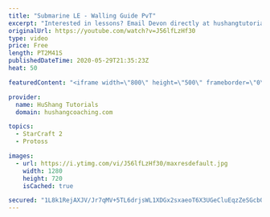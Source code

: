 ```yaml
---
title: "Submarine LE - Walling Guide PvT"
excerpt: "Interested in lessons? Email Devon directly at hushangtutorials@outlook.com ------------------------------------------------------------------------------------------------------- Want to support HuShang Tutorials directly? Patreon is a website where you can contribute a monthly donation that will help"
originalUrl: https://youtube.com/watch?v=J56lfLzHf30
type: video
price: Free
length: PT2M41S
publishedDateTime: 2020-05-29T21:35:23Z
heat: 50

featuredContent: "<iframe width=\"800\" height=\"500\" frameborder=\"0\" src=\"https://www.youtube.com/embed/J56lfLzHf30\" allow=\"accelerometer; autoplay; encrypted-media; gyroscope; picture-in-picture\" allowfullscreen></iframe>"

provider:
  name: HuShang Tutorials
  domain: hushangcoaching.com

topics:
  - StarCraft 2
  - Protoss

images:
  - url: https://i.ytimg.com/vi/J56lfLzHf30/maxresdefault.jpg
    width: 1280
    height: 720
    isCached: true

secured: "1L8k1RejAXJV/Jr7qMV+5TL6drjsWL1XDGx2sxaeoT6X3UGeCluEqzZeSGcbQfL/LeFDyH9wgTHcjByRCRO9QgqWZ8Tt0UeJC71WA/5DwEY9/Nsiiz8JyvNKDO/JjEGJ0vIN6EK230efjl4K3kls+duFun0GvBcJJHJwTa3uR6mf+Tn00KNvpe2VIorm5we1CkOnqKw9id3y9iJp9K8QBFuDLovX/XW0kUF4yaE8UQkFHGVszgbGrIdKdTtUKxTcWxm/26qyMcvP61FN6fOGQYlb9MeVHNhVMNtVB64bn4IrI3vjx1whITzg0fJIZu5Hq+mj0+ZW+QNXfZEfp2puOe2kH41lW1ojA1ZOsS0TA7wh9AjAw9X1q3MlentKiMK/JoDuYmKJe1CWkTN6kDXCNnD0nQ1/7jhRrn2CD9bzzQ0=;wOw31RYp4asz9QXqpBJMMQ=="
---
```


